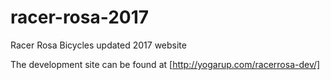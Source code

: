 # racer-rosa-2017
Racer Rosa Bicycles updated 2017 website

The development site can be found at [http://yogarup.com/racerrosa-dev/]
